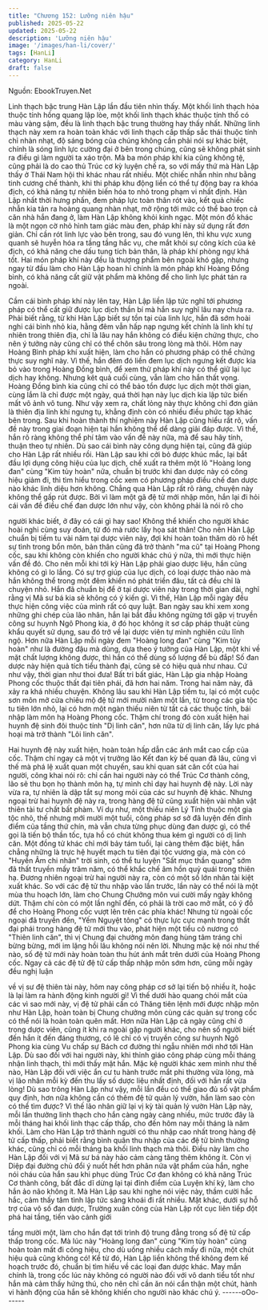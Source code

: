 ```yaml
---
title: "Chương 152: Lưỡng niên hậu"
published: 2025-05-22
updated: 2025-05-22
description: 'Lưỡng niên hậu'
image: '/images/han-li/cover/'
tags: [HanLi]
category: HanLi
draft: false
---
```


Nguồn: EbookTruyen.Net

Linh thạch bậc trung Hàn Lập lần đầu tiên nhìn thấy. Một khối linh
thạch hỏa thuộc tính hồng quang lập lòe, một khối linh thạch khác
thuộc tính thổ có màu vàng sậm, đều là linh thạch bậc trung
thường hay thấy nhất.
Những linh thạch này xem ra hoàn toàn khác với linh thạch cấp
thấp sắc thái thuộc tính chỉ nhàn nhạt, độ sáng bóng của chúng
không cần phải nói sự khác biệt, chính là sóng linh lực cường đại
ở bên trong chúng, cũng sẽ không phát sinh ra điều gì làm người
ta xáo trộn.
Mà ba món pháp khí kia cũng không tệ, cũng phải là do cao thủ
Trúc cơ kỳ luyện chế ra, so với mấy thứ mà Hàn Lập thấy ở Thái
Nam hội thì khác nhau rất nhiều.
Một chiếc nhẫn nhìn như bằng tinh cương chế thành, khi thi pháp
khu động liền có thể tự động bay ra khóa địch, có khả năng tự
nhiên biến hóa to nhỏ trong phạm vi nhất định. Hàn Lập nhất thời
hưng phấn, đem pháp lực toàn thân rót vào, kết quả chiếc nhẫn
kia tản ra hoàng quang nhàn nhạt, mở rộng tới mức có thể bao
trọn cả căn nhà hắn đang ở, làm Hàn Lập không khỏi kinh ngạc.
Một món đồ khác là một ngọn cờ nhỏ hình tam giác màu đen,
pháp khí này sử dụng rất đơn giản. Chỉ cần rót linh lực vào bên
trong, sau đó vung lên, thì khu vực xung quanh sẽ huyễn hóa ra
tầng tầng hắc vụ, che mắt khỏi sự công kích của kẻ địch, có khả
năng che dấu tung tích bản thân, là pháp khí phòng ngự khá tốt.
Hai món pháp khí này đều là thượng phẩm bên ngoài khó gặp,
nhưng ngay từ đầu làm cho Hàn Lập hoan hỉ chính là món pháp
khí Hoàng Đồng bình, có khả năng cất giữ vật phẩm mà không để
cho linh lực phát tán ra ngoài.

Cầm cái bình pháp khí này lên tay, Hàn Lập liền lập tức nghĩ tới
phương pháp có thể cất giữ được lục dịch thần bí mà hắn suy
nghĩ lâu nay chưa ra.
Phải biết rằng, từ khi Hàn Lập biết sự tồn tại của linh lực, hắn đã
sớm hoài nghi cái bình nhỏ kia, hằng đêm vẫn hấp nạp ngưng kết
chính là linh khí tự nhiên trong thiên địa, chỉ là lâu nay hắn không
có điều kiện chứng thực, cho nên ý tưởng này cũng chỉ có thể
chôn sâu trong lòng mà thôi.
Hôm nay Hoàng Bình pháp khí xuất hiện, làm cho hắn có phương
pháp có thể chứng thực suy nghĩ này. Vì thế, hắn đêm đó liền
đem lục dịch ngưng kết được kia bỏ vào trong Hoàng Đồng bình,
để xem thử pháp khí này có thể giữ lại lục dịch hay không.
Nhưng kêt quả cuối cùng, vẫn làm cho hắn thất vọng.
Hoàng Đồng bình kia cũng chỉ có thể bảo tồn được lục dịch một
thời gian, cùng lắm là chỉ được một ngày, quá thời hạn này lục
dịch kia lập tức biến mất vô ảnh vô tung. Như vậy xem ra, chất
lỏng này thực không chỉ đơn giản là thiên địa linh khí ngưng tụ,
khẳng định còn có nhiều điều phức tạp khác bên trong.
Sau khi hoàn thành thí nghiệm này Hàn Lập cũng hiểu rất rõ, vấn
đề này trong giai đoạn hiện tại hắn không thể dể dàng giải đáp
được. Vì thế, hắn rõ ràng không thể phí tâm vào vấn đề này nữa,
mà để sau hãy tính, thuận theo tự nhiên. Dù sao cái bình này
công dụng hiện tại, cũng đã giúp cho Hàn Lập rất nhiều rồi.
Hàn Lập sau khi cởi bỏ được khúc mắc, lại bắt đầu lợi dụng công
hiệu của lục dịch, chế xuất ra thêm một lô "Hoàng long đan" cùng
"Kim tủy hoàn" nữa, chuẩn bị trước khi đan dược này có công
hiệu giảm đi, thì tìm hiểu trong cốc xem có phương pháp điều chế
đan dược nào khác linh diệu hơn không.
Chẳng qua Hàn Lập rất rõ ràng, chuyện này không thể gấp rút
được.
Bởi vì làm một gã đệ tử mới nhập môn, hắn lại đi hỏi cái vấn đề
điều chế đan dược lớn như vậy, còn không phải là nói rõ cho

người khác biết, ở đây có cái gì hay sao! Không thể khiến cho
người khác hoài nghi cùng suy đoán, từ đó mà rước lấy họa sát
thân!
Cho nên Hàn Lập chuẩn bị tiềm tu vài năm tại dược viên này, đợi
khi hoàn toàn thăm dò rõ hết sự tình trong bổn môn, bản thân
cũng đã trở thành "ma cũ" tại Hoàng Phong cốc, sau khi không
còn khiến cho người khác chú ý nữa, thì mới thực hiện vấn đề đó.
Cho nên mỗi khi tới kỳ Hàn Lập phải giao dược liệu, hắn cũng
không có gì lo lắng. Có sự trợ giúp của lục dịch, có loại dược thảo
nào mà hắn không thể trong một đêm khiến nó phát triển đâu, tất
cả đều chỉ là chuyện nhỏ. Hắn đã chuẩn bị để ở tại dược viên này
trong thời gian dài, nghĩ rằng vị Mã sư bá kia sẽ không có ý kiến
gì.
Vì thế, Hàn Lập mỗi ngày đều thực hiện công việc của mình rất có
quy luật.
Ban ngày sau khi xem xong những ghi chép của lão nhân, hắn lại
bắt đầu không ngừng tới gặp vị truyền công sư huynh Ngô Phong
kia, ở đó học không ít sơ cấp pháp thuật cùng khẩu quyết sử
dụng, sau đó trở về lại dược viên tự mình nghiên cứu lĩnh ngộ.
Hơn nữa Hàn Lập mỗi ngày đem "Hoàng long đan" cùng "Kim tủy
hoàn" như là đường đậu mà dùng, dựa theo ý tưởng của Hàn
Lập, một khi về mặt chất lượng không được, thì hắn có thể dùng
số lượng để bù đắp! Số đan dược này hiện quả tích tiểu thành
đại, cũng sẽ có hiệu quả như nhau.
Cứ như vậy, thời gian như thoi đưa! Bất tri bất giác, Hàn Lập gia
nhập Hoàng Phong cốc thuộc thất đại tiên phái, đã hơn hai năm.
Trong hai năm này, đã xảy ra khá nhiều chuyện. Không lâu sau
khi Hàn Lập tiềm tu, lại có một cuộc sơn môn mở cửa chiêu mộ
đệ tử mới mười năm một lần, từ trong các gia tộc tu tiên lớn nhỏ,
lại có hơn một ngàn thiếu niên từ tất cả các thuộc tính, bái nhập
làm môn hạ Hoàng Phong cốc. Thậm chí trong đó còn xuất hiện
hai huynh đệ sinh đôi thuộc tính "Dị linh căn", hơn nữa từ dị linh
căn, lấy lực phá hoại mà trở thành "Lôi linh căn".

Hai huynh đệ này xuất hiện, hoàn toàn hấp dẫn các ánh mắt cao
cấp của cốc. Thậm chí ngay cả một vị trưởng lão Kết đan kỳ bế
quan đã lâu, cũng vì thế mà phá lệ xuất quan một chuyến, sau khi
quan sát căn cốt của hai người, công khai nói rõ: chỉ cần hai
người này có thể Trúc Cơ thành công, lão sẽ thu bọn họ thành
môn hạ, tự mình chỉ dạy hai huynh đệ này.
Lời này vừa ra, tự nhiên là dập tắt sự mong mỏi của các sư
huynh đệ khác. Nhưng ngoại trừ hai huynh đệ này ra, trong hàng
đệ tử cũng xuất hiện vài nhân vật thiên tài tư chất bất phàm.
Ví dụ như, một thiếu niên Lý Tính thuộc một gia tộc nhỏ, thế
nhưng mới mười một tuổi, công pháp sơ sở đã luyện đến đỉnh
điểm của tầng thứ chín, mà vẫn chưa từng phục dùng đan dược
gì, có thể gọi là tiến bộ thần tốc, tựa hồ có chút không thua kém gì
người có dị linh căn.
Một đồng tử khác chỉ mới bảy tám tuổi, lại càng thêm đặc biệt,
hắn chẳng những là trực hệ huyết mạch tu tiên đại tộc vương gia,
mà còn có "Huyền Âm chi nhãn" trời sinh, có thể tu luyện "Sất
mục thần quang" sớm đã thất truyền mấy trăm năm, có thể khắc
chế âm hồn quỷ quái trong thiên hạ.
Đương nhiên ngoại trừ hai người này ra, còn có một số lớn nhân
tài kiệt xuất khác. So với các đệ tử thu nhập vào lần trước, lần
này có thể nói là một mùa thu hoạch lớn, làm cho Chung Chưởng
môn vui cười mấy ngày không dứt. Thậm chí còn có một lần nghĩ
đến, có phải là trời cao mở mắt, có ý đồ để cho Hoàng Phong cốc
vượt lên trên các phía khác!
Nhưng từ ngoài cốc ngoại đã truyền đến, "Yếm Nguyệt tông" có
thực lực cực mạnh trong thất đại phái trong hàng đệ tử mới thu
vào, phát hiện một tiểu cô nương có "Thiên linh căn", thì vị Chung
đại chưởng môn đang hùng tâm tráng chỉ bừng bừng, mới im
lặng hồi lâu không nói nên lời.
Nhưng mặc kệ nói như thế nào, số đệ tử mới này hoàn toàn thu
hút ánh mắt trên dưới của Hoàng Phong cốc. Ngay cả các đệ tử
đệ tử cấp thấp nhập môn sớm hơn, cũng mỗi ngày đều nghị luận

về vị sư đệ thiên tài này, hôm nay công pháp cơ sở lại tiến bộ
nhiều ít, hoặc là lại làm ra hành động kinh người gì!
Vì thế dưới hào quang chói mắt của các vì sao mới này, vị đệ tử
phải cần có Thăng tiên lệnh mới được nhập môn như Hàn Lập,
hoàn toàn bị Chung chưởng môn cùng các quản sự trong cốc có
thể nói là hoàn toàn quên mất.
Hơn nữa Hàn Lập cả ngày cũng chỉ ở trong dược viên, cũng ít khi
ra ngoài gặp người khác, cho nên số người biết đến hắn ít đến
đáng thương, có lẽ chỉ có vị truyền công sư huynh Ngô Phong kia
cùng Vu chấp sự Bách cơ đường thì ngẫu nhiên mới nhớ tới Hàn
Lập. Dù sao đối với hai người này, khi thỉnh giáo công pháp cùng
mỗi tháng nhận linh thạch, thì mới thấy mặt hắn.
Mặc kệ người khác xem mình như thế nào, Hàn Lập đối với việc
ẩn cư tu hành trước mắt phi thường vừa lòng, mà vị lão nhân mỗi
kỳ đến thu lấy số dược liệu nhất định, đối với hắn rất vừa lòng! Dù
sao trông Hàn Lập như vậy, mỗi lần đều có thể giao đủ số vật
phẩm quy định, hơn nữa không cần có thêm đệ tử quản lý vườn,
hắn làm sao còn có thể tìm được?
Vì thế lão nhân giữ lại vị kỳ tài quản lý vườn Hàn Lập này, mỗi lần
thưởng linh thạch cho hắn càng ngày càng nhiều, mức trước đây
là mỗi tháng hai khối linh thạc cấp thấp, cho đến hôm nay mỗi
tháng là năm khối. Làm cho Hàn Lập trở thành người có thu nhập
cao nhất trong hàng đệ tử cấp thấp, phải biết rằng bình quân thu
nhập của các đệ tử bình thường khác, cũng chỉ có mỗi tháng ba
khối linh thạch mà thôi. Điều này làm cho Hàn Lập đối với vị Mã
sư bá này hảo cảm càng tăng thêm không ít.
Còn vị Diệp đại đường chủ đổi ý nuốt hết hơn phân nửa vật phẩm
của hắn, nghe nói cháu của hắn sau khi phục dùng Trúc Cơ đan
không có khả năng Trúc Cơ thành công, bất đắc dĩ dừng lại tại
đỉnh điểm của Luyện khí kỳ, làm cho hắn ảo não không ít. Mà Hàn
Lập sau khi nghe nói việc này, thầm cười hắc hắc, cảm thấy tâm
tình lập tức sảng khoái đi rất nhiều.
Mặt khác, dưới sự hỗ trợ của vô số đan dược, Trường xuân công
của Hàn Lập rốt cục liên tiếp đột phá hai tầng, tiến vào cảnh giới

tầng mười một, làm cho hắn đạt tới trình độ trung đẳng trong số
đệ tử cấp thấp trong cốc. Mà lúc này "Hoàng long đan" cùng "Kim
tủy hoàn" cũng hoàn toàn mất đi công hiệu, cho dù uống nhiều
cách mấy đi nữa, một chút hiệu quả cũng không có!
Kể từ đó, Hàn Lập liền không thể không đem kế hoạch trước đó,
chuẩn bị tìm hiểu về các loại đan dược khác.
May mắn chính là, trong cốc lúc này không có người nào đối với
vô danh tiểu tốt như hắn mà cảm thấy hứng thú, cho nên chỉ cần
ăn nói cẩn thận một chút, hành vi hành động của hắn sẽ không
khiến cho người nào khác chú ý.
------oOo------
